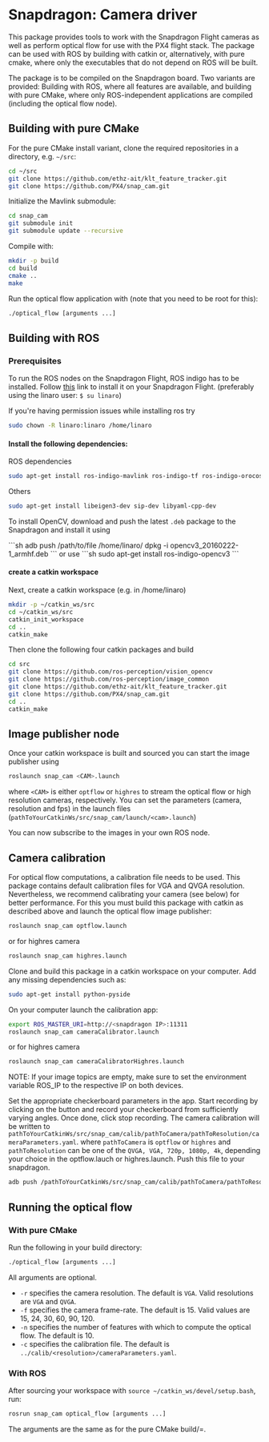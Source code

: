 # Snapdragon: Camera driver
This package provides tools to work with the Snapdragon Flight cameras as well as perform optical flow for use with the PX4 flight stack.
The package can be used with ROS by building with catkin or, alternatively, with pure cmake, where only the executables that do not depend on ROS will be built.

The package is to be compiled on the Snapdragon board. Two variants are provided: Building with ROS, where all features are available, and building with pure CMake, where only ROS-independent applications are compiled (including the optical flow node).

## Building with pure CMake
For the pure CMake install variant, clone the required repositories in a directory, e.g. `~/src`:
```sh
cd ~/src
git clone https://github.com/ethz-ait/klt_feature_tracker.git
git clone https://github.com/PX4/snap_cam.git
```

Initialize the Mavlink submodule:
```sh
cd snap_cam
git submodule init
git submodule update --recursive
```

Compile with:
```sh
mkdir -p build
cd build
cmake ..
make
```

Run the optical flow application with (note that you need to be root for this):
```sh
./optical_flow [arguments ...]
```

## Building with ROS
### Prerequisites
To run the ROS nodes on the Snapdragon Flight, ROS indigo has to be installed. Follow [this](http://wiki.ros.org/indigo/Installation/UbuntuARM) link to install it on your Snapdragon Flight. (preferably using the linaro user: `$ su linaro`)

If you're having permission issues while installing ros try
```sh
sudo chown -R linaro:linaro /home/linaro
```

#### Install the following dependencies:
ROS dependencies
```sh
sudo apt-get install ros-indigo-mavlink ros-indigo-tf ros-indigo-orocos-toolchain ros-indigo-angles ros-indigo-tf2 ros-indigo-tf2-ros
```

Others
```sh
sudo apt-get install libeigen3-dev sip-dev libyaml-cpp-dev
```

To install OpenCV, download and push the latest `.deb` package to the Snapdragon and install it using

<div class="host-code"></div>
```sh
adb push /path/to/file /home/linaro/
dpkg -i opencv3_20160222-1_armhf.deb
```
or use 
```sh
sudo apt-get install ros-indigo-opencv3
```

#### create a catkin workspace
Next, create a catkin workspace (e.g. in /home/linaro)
```sh
mkdir -p ~/catkin_ws/src
cd ~/catkin_ws/src
catkin_init_workspace
cd ..
catkin_make
```

Then clone the following four catkin packages and build
```sh
cd src
git clone https://github.com/ros-perception/vision_opencv
git clone https://github.com/ros-perception/image_common
git clone https://github.com/ethz-ait/klt_feature_tracker.git
git clone https://github.com/PX4/snap_cam.git
cd ..
catkin_make
```

## Image publisher node
Once your catkin workspace is built and sourced you can start the image publisher using
```sh
roslaunch snap_cam <CAM>.launch
```
where `<CAM>` is either `optflow` or `highres` to stream the optical flow or high resolution cameras, respectively.
You can set the parameters (camera, resolution and fps) in the launch files (`pathToYourCatkinWs/src/snap_cam/launch/<cam>.launch`)

You can now subscribe to the images in your own ROS node.

## Camera calibration
For optical flow computations, a calibration file needs to be used. This package contains default calibration files for VGA and QVGA resolution. Nevertheless, we recommend calibrating your camera (see below) for better performance.
For this you must build this package with catkin as described above and launch the optical flow image publisher:
```sh
roslaunch snap_cam optflow.launch
```
or for highres camera
```sh
roslaunch snap_cam highres.launch
```

Clone and build this package in a catkin workspace on your computer.
Add any missing dependencies such as:
```sh
sudo apt-get install python-pyside
```
On your computer launch the calibration app:
```sh
export ROS_MASTER_URI=http://<snapdragon IP>:11311
roslaunch snap_cam cameraCalibrator.launch
```
or for highres camera
```sh
roslaunch snap_cam cameraCalibratorHighres.launch
```

NOTE:
If your image topics are empty, make sure to set the environment variable ROS_IP to the respective IP on both devices.


Set the appropriate checkerboard parameters in the app.
Start recording by clicking on the button and record your checkerboard from sufficiently varying angles.
Once done, click stop recording.
The camera calibration will be written to `pathToYourCatkinWs/src/snap_cam/calib/pathToCamera/pathToResolution/cameraParameters.yaml`.
where `pathToCamera` is `optflow` or `highres` and `pathToResolution` can be one of the `QVGA, VGA, 720p, 1080p, 4k`, depending your choice in the optflow.lauch or highres.launch.
Push this file to your snapdragon.
```sh
adb push /pathToYourCatkinWs/src/snap_cam/calib/pathToCamera/pathToResolution/cameraParameters.yaml pathToSnapCam/calib/pathToCamera/pathToResolution/cameraParameters.yaml
```

## Running the optical flow
### With pure CMake
Run the following in your build directory:
```sh
./optical_flow [arguments ...]
```
All arguments are optional.
* `-r` specifies the camera resolution. The default is `VGA`. Valid resolutions are `VGA` and `QVGA`.
* `-f` specifies the camera frame-rate. The default is 15. Valid values are 15, 24, 30, 60, 90, 120.
* `-n` specifies the number of features with which to compute the optical flow. The default is 10.
* `-c` specifies the calibration file. The default is `../calib/<resolution>/cameraParameters.yaml`.

### With ROS
After sourcing your workspace with `source ~/catkin_ws/devel/setup.bash`, run:
```sh
rosrun snap_cam optical_flow [arguments ...]
```
The arguments are the same as for the pure CMake build/=.
